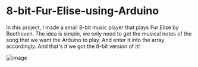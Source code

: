# 8-bit-Fur-Elise-using-Arduino
In this project, I made a small 8-bit music player that plays Fur Elise by Beethoven. 
The idea is simple, we only need to get the musical notes of the song that we want the Arduino to play. And enter it into the array accordingly. And that's it we got the 8-bit version of it!

![image](https://user-images.githubusercontent.com/72682518/181079290-532a931a-65c7-4b3f-8a78-10dcf31f9b15.png)
